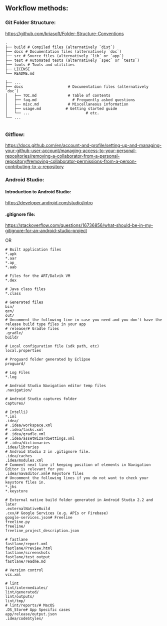 ## Workflow methods:


### Git Folder Structure:

https://github.com/kriasoft/Folder-Structure-Conventions

```
.
├── build # Compiled files (alternatively `dist`)
├── docs # Documentation files (alternatively `doc`)
├── src # Source files (alternatively `lib` or `app`)
├── test # Automated tests (alternatively `spec` or `tests`)
├── tools # Tools and utilities
├── LICENSE
└── README.md
```

```
├── ...
├── docs                    # Documentation files (alternatively `doc`)
│   ├── TOC.md              # Table of contents
│   ├── faq.md                # Frequently asked questions
│   ├── misc.md             # Miscellaneous information
│   ├── usage.md           # Getting started guide
│   └── ...                         # etc.
└── ...
```

```

```

### Gitflow:

https://docs.github.com/en/account-and-profile/setting-up-and-managing-your-github-user-account/managing-access-to-your-personal-repositories/removing-a-collaborator-from-a-personal-repository#removing-collaborator-permissions-from-a-person-contributing-to-a-repository


### Android Studio:

#### Introduction to Android Studio:

https://developer.android.com/studio/intro



#### .gitignore file:

https://stackoverflow.com/questions/16736856/what-should-be-in-my-gitignore-for-an-android-studio-project

OR


```
# Built application files
*.apk
*.aar
*.ap_
*.aab

# Files for the ART/Dalvik VM
*.dex

# Java class files
*.class

# Generated files
bin/
gen/
out/
# Uncomment the following line in case you need and you don't have the release build type files in your app
# release/# Gradle files
.gradle/
build/

# Local configuration file (sdk path, etc)
local.properties

# Proguard folder generated by Eclipse
proguard/

# Log Files
*.log

# Android Studio Navigation editor temp files
.navigation/

# Android Studio captures folder
captures/

# IntelliJ
*.iml
.idea/
# .idea/workspace.xml
# .idea/tasks.xml
# .idea/gradle.xml
# .idea/assetWizardSettings.xml
# .idea/dictionaries
.idea/libraries
# Android Studio 3 in .gitignore file.
.idea/caches
.idea/modules.xml
# Comment next line if keeping position of elements in Navigation Editor is relevant for you
.idea/navEditor.xml# Keystore files
# Uncomment the following lines if you do not want to check your keystore files in.
*.jks
*.keystore

# External native build folder generated in Android Studio 2.2 and later
.externalNativeBuild
.cxx/# Google Services (e.g. APIs or Firebase)
google-services.json# Freeline
freeline.py
freeline/
freeline_project_description.json

# fastlane
fastlane/report.xml
fastlane/Preview.html
fastlane/screenshots
fastlane/test_output
fastlane/readme.md

# Version control
vcs.xml

# lint
lint/intermediates/
lint/generated/
lint/outputs/
lint/tmp/
# lint/reports/# MacOS
.DS_Store# App Specific cases
app/release/output.json
.idea/codeStyles/

 ```
